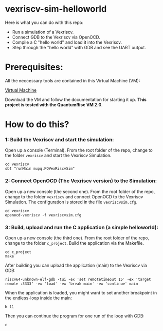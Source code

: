 # vexriscv-sim-helloworld

Here is what you can do with this repo:
- Run a simulation of a Vexriscv.
- Connect GDB to the Vexriscv via OpenOCD.
- Compile a C "hello world" and load it into the Vexriscv.
- Step through the "hello world" with GDB and see the UART output.

# Prerequisites:

All the neccessary tools are contained in this Virtual Machine (VM):

[Virtual Machine](https://random-oracles.org/risc-v/)

Download the VM and follow the documentation for starting it up.
**This project is tested with the QuantumRisc VM 2.0.**

# How to do this?

### 1: Build the Vexriscv and start the simulation:

Open up a console (Terminal). From the root folder of the repo, change to the folder ```vexriscv``` and start the Vexriscv Simulation. 
```
cd vexriscv
sbt "runMain mupq.PQVexRiscvSim"
```

### 2: Connect OpenOCD (The Vexriscv version) to the Simulation:

Open up a new console (the second one). From the root folder of the repo, change to the folder ```vexriscv``` and connect OpenOCD to the Vexriscv Simulation. The configuration is stored in the file ```vexriscvsim.cfg```.
```
cd vexriscv
openocd-vexriscv -f vexriscvsim.cfg
```

### 3: Build, upload and run the C application (a simple helloworld):

Open up a new console (the third one). From the root folder of the repo, change to the folder ```c_project```. Build the application via the Makefile. 
```
cd c_project
make
```

After building you can upload the application (main) to the Vexriscv via GDB:
```
riscv64-unknown-elf-gdb -tui -ex 'set remotetimeout 15' -ex 'target remote :3333' -ex 'load' -ex 'break main' -ex 'continue' main
```

When the application is loaded, you might want to set another breakpoint in the endless-loop inside the main:
```
b 11
```

Then you can continue the program for one run of the loop with GDB:
```
c
```

